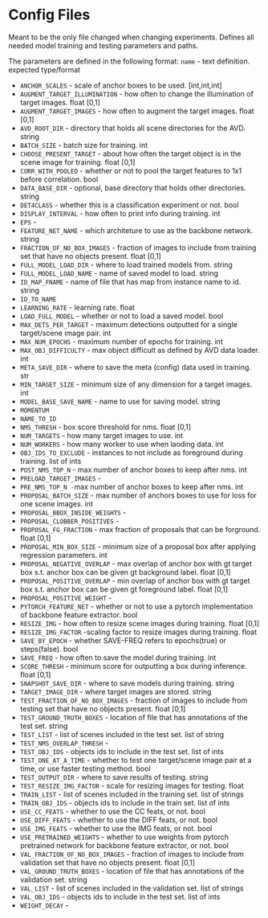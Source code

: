 # Config Files
Meant to be the only file changed when changing experiments. Defines all needed model training and testing parameters and paths. 

The parameters are defined in the following format:
`name` - text definition. expected type/format




* `ANCHOR_SCALES` - scale of anchor boxes to be used. [int,int,int]
* `AUGMENT_TARGET_ILLUMINATION` - how often to change the illumination of target images. float [0,1]
* `AUGMENT_TARGET_IMAGES` - how often to augment the target images. float [0,1]
* `AVD_ROOT_DIR` - directory that holds all scene directories for the AVD. string
* `BATCH_SIZE` - batch size for training. int
* `CHOOSE_PRESENT_TARGET` - about how often the target object is in the scene image for training. float [0,1]
* `CORR_WITH_POOLED` - whether or not to pool the target features to 1x1 before correlation. bool
* `DATA_BASE_DIR` - optional,  base directory that holds other directories. string
* `DET4CLASS` - whether this is a classification experiment or not. bool
* `DISPLAY_INTERVAL` - how often to print info during training. int
* `EPS` - 
* `FEATURE_NET_NAME` - which architeture to use as the backbone network. string
* `FRACTION_OF_NO_BOX_IMAGES` - fraction of images to include from training set that have no objects present. float [0,1]
* `FULL_MODEL_LOAD_DIR` - where to load trained models from. string
* `FULL_MODEL_LOAD_NAME` - name of saved model to load. string
* `ID_MAP_FNAME` - name of file that has map from instance name to id. string
* `ID_TO_NAME` 
* `LEARNING_RATE` - learning rate. float
* `LOAD_FULL_MODEL` - whether or not to load a saved model. bool
* `MAX_DETS_PER_TARGET` - maximum detections outputted for a single target/scene image pair. int
* `MAX_NUM_EPOCHS` - maximum number of epochs for training. int
* `MAX_OBJ_DIFFICULTY` - max object difficult as defined by AVD data loader. int
* `META_SAVE_DIR` - where to save the meta (config) data used in training. str
* `MIN_TARGET_SIZE` - minimum size of any dimension for a target images. int
* `MODEL_BASE_SAVE_NAME` - name to use for saving model. string
* `MOMENTUM` 
* `NAME_TO_ID`
* `NMS_THRESH` - box score threshold for nms. float [0,1] 
* `NUM_TARGETS` - how many target images to use. int
* `NUM_WORKERS` - how many worker to use when laoding data. int
* `OBJ_IDS_TO_EXCLUDE` - instances to not include as foreground during training. list of ints
* `POST_NMS_TOP_N` - max number of anchor boxes to keep after nms. int 
* `PRELOAD_TARGET_IMAGES` - 
* `PRE_NMS_TOP_N -`max number of anchor boxes to keep after nms. int
* `PROPOSAL_BATCH_SIZE` - max number of anchors boxes to use for loss for one scene images. int
* `PROPOSAL_BBOX_INSIDE_WEIGHTS` - 
* `PROPOSAL_CLOBBER_POSITIVES` - 
* `PROPOSAL_FG_FRACTION` - max fraction of proposals that can be forground. float [0,1]
* `PROPOSAL_MIN_BOX_SIZE` - minimum size of a proposal box after applying regression parameters. int
* `PROPOSAL_NEGATIVE_OVERLAP` - max overlap of anchor box with gt target box s.t. anchor box can be given gt background label. float [0,1]
* `PROPOSAL_POSITIVE_OVERLAP` - min overlap of anchor box with gt target box s.t. anchor box can be given gt foreground label. float [0,1]
* `PROPOSAL_POSITIVE_WEIGHT` - 
* `PYTORCH_FEATURE_NET` - whether or not to use a pytorch implementation of backbone feature extractor. bool
* `RESIZE_IMG` - how often to resize scene images during training. float [0,1]
* `RESIZE_IMG_FACTOR` -scaling factor to resize images during training. float
* `SAVE_BY_EPOCH` - whether SAVE-FREQ refers to epochs(true) or steps(false). bool
* `SAVE_FREQ` - how often to save the model during training. int
* `SCORE_THRESH` - minimum score for outputting a box during inference. float [0,1]
* `SNAPSHOT_SAVE_DIR` - where to save models during training. string
* `TARGET_IMAGE_DIR` - where target images are stored. string
* `TEST_FRACTION_OF_NO_BOX_IMAGES` - fraction of images to include from testing set that have no objects present. float [0,1]
* `TEST_GROUND_TRUTH_BOXES` - location of file that has annotations of the test set. string
* `TEST_LIST` - list of scenes included in the test set. list of string
* `TEST_NMS_OVERLAP_THRESH` - 
* `TEST_OBJ_IDS` - objects ids to include in the test set. list of ints
* `TEST_ONE_AT_A_TIME` - whether to test one target/scene image pair at a time, or use faster testing method. bool
* `TEST_OUTPUT_DIR` - where to save results of testing. string
* `TEST_RESIZE_IMG_FACTOR` - scale for resizing images for testing. float
* `TRAIN_LIST` - list of scenes included in the training set. list of strings
* `TRAIN_OBJ_IDS` - objects ids to include in the train set. list of ints
* `USE_CC_FEATS` - whether to use the CC feats, or not. bool
* `USE_DIFF_FEATS` - whether to use the DIFF feats, or not. bool
* `USE_IMG_FEATS` - whether to use the IMG feats, or not. bool
* `USE_PRETRAINED_WEIGHTS` - whether to use weights from pytorch pretrained network for backbone feature extractor, or not. bool
* `VAL_FRACTION_OF_NO_BOX_IMAGES` - fraction of images to include from validation set that have no objects present. float [0,1]
* `VAL_GROUND_TRUTH_BOXES` - location of file that has annotations of the validation set. string
* `VAL_LIST` - list of scenes included in the validation set. list of strings
* `VAL_OBJ_IDS` - objects ids to include in the test set. list of ints
* `WEIGHT_DECAY` - 


